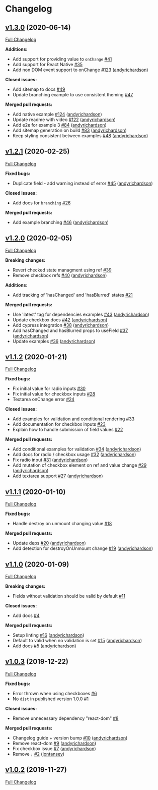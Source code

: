 # Changelog

## [v1.3.0](https://github.com/andyrichardson/fielder/tree/v1.3.0) (2020-06-14)

[Full Changelog](https://github.com/andyrichardson/fielder/compare/v1.2.1...v1.3.0)

**Additions:**

- Add support for providing value to `onChange` [\#41](https://github.com/andyrichardson/fielder/issues/41)
- Add support for React Native [\#35](https://github.com/andyrichardson/fielder/issues/35)
- Add non DOM event support to onChange [\#123](https://github.com/andyrichardson/fielder/pull/123) ([andyrichardson](https://github.com/andyrichardson))

**Closed issues:**

- Add sitemap to docs [\#49](https://github.com/andyrichardson/fielder/issues/49)
- Update branching example to use consistent theming [\#47](https://github.com/andyrichardson/fielder/issues/47)

**Merged pull requests:**

- Add native example [\#124](https://github.com/andyrichardson/fielder/pull/124) ([andyrichardson](https://github.com/andyrichardson))
- Update readme with video [\#122](https://github.com/andyrichardson/fielder/pull/122) ([andyrichardson](https://github.com/andyrichardson))
- Add e2e for example 3 [\#84](https://github.com/andyrichardson/fielder/pull/84) ([andyrichardson](https://github.com/andyrichardson))
- Add sitemap generation on build [\#83](https://github.com/andyrichardson/fielder/pull/83) ([andyrichardson](https://github.com/andyrichardson))
- Keep styling consistent between examples [\#48](https://github.com/andyrichardson/fielder/pull/48) ([andyrichardson](https://github.com/andyrichardson))

## [v1.2.1](https://github.com/andyrichardson/fielder/tree/v1.2.1) (2020-02-25)

[Full Changelog](https://github.com/andyrichardson/fielder/compare/v1.2.0...v1.2.1)

**Fixed bugs:**

- Duplicate field - add warning instead of error [\#45](https://github.com/andyrichardson/fielder/pull/45) ([andyrichardson](https://github.com/andyrichardson))

**Closed issues:**

- Add docs for `branching` [\#26](https://github.com/andyrichardson/fielder/issues/26)

**Merged pull requests:**

- Add example branching [\#46](https://github.com/andyrichardson/fielder/pull/46) ([andyrichardson](https://github.com/andyrichardson))

## [v1.2.0](https://github.com/andyrichardson/fielder/tree/v1.2.0) (2020-02-05)

[Full Changelog](https://github.com/andyrichardson/fielder/compare/v1.1.2...v1.2.0)

**Breaking changes:**

- Revert checked state managment using ref [\#39](https://github.com/andyrichardson/fielder/issues/39)
- Remove checkbox refs [\#40](https://github.com/andyrichardson/fielder/pull/40) ([andyrichardson](https://github.com/andyrichardson))

**Additions:**

- Add tracking of 'hasChanged' and 'hasBlurred' states [\#21](https://github.com/andyrichardson/fielder/issues/21)

**Merged pull requests:**

- Use 'latest' tag for dependencies examples [\#43](https://github.com/andyrichardson/fielder/pull/43) ([andyrichardson](https://github.com/andyrichardson))
- Update checkbox docs [\#42](https://github.com/andyrichardson/fielder/pull/42) ([andyrichardson](https://github.com/andyrichardson))
- Add cypress integration [\#38](https://github.com/andyrichardson/fielder/pull/38) ([andyrichardson](https://github.com/andyrichardson))
- Add hasChanged and hasBlurred props to useField [\#37](https://github.com/andyrichardson/fielder/pull/37) ([andyrichardson](https://github.com/andyrichardson))
- Update examples [\#36](https://github.com/andyrichardson/fielder/pull/36) ([andyrichardson](https://github.com/andyrichardson))

## [v1.1.2](https://github.com/andyrichardson/fielder/tree/v1.1.2) (2020-01-21)

[Full Changelog](https://github.com/andyrichardson/fielder/compare/v1.1.1...v1.1.2)

**Fixed bugs:**

- Fix initial value for radio inputs [\#30](https://github.com/andyrichardson/fielder/issues/30)
- Fix initial value for checkbox inputs [\#28](https://github.com/andyrichardson/fielder/issues/28)
- Textarea onChange error [\#24](https://github.com/andyrichardson/fielder/issues/24)

**Closed issues:**

- Add examples for validation and conditional rendering [\#33](https://github.com/andyrichardson/fielder/issues/33)
- Add documentation for checkbox inputs [\#23](https://github.com/andyrichardson/fielder/issues/23)
- Explain how to handle submission of field values [\#22](https://github.com/andyrichardson/fielder/issues/22)

**Merged pull requests:**

- Add conditional examples for validation [\#34](https://github.com/andyrichardson/fielder/pull/34) ([andyrichardson](https://github.com/andyrichardson))
- Add docs for radio / checkbox usage [\#32](https://github.com/andyrichardson/fielder/pull/32) ([andyrichardson](https://github.com/andyrichardson))
- Fix radio input [\#31](https://github.com/andyrichardson/fielder/pull/31) ([andyrichardson](https://github.com/andyrichardson))
- Add mutation of checkbox element on ref and value change [\#29](https://github.com/andyrichardson/fielder/pull/29) ([andyrichardson](https://github.com/andyrichardson))
- Add textarea support [\#27](https://github.com/andyrichardson/fielder/pull/27) ([andyrichardson](https://github.com/andyrichardson))

## [v1.1.1](https://github.com/andyrichardson/fielder/tree/v1.1.1) (2020-01-10)

[Full Changelog](https://github.com/andyrichardson/fielder/compare/v1.1.0...v1.1.1)

**Fixed bugs:**

- Handle destroy on unmount changing value [\#18](https://github.com/andyrichardson/fielder/issues/18)

**Merged pull requests:**

- Update deps [\#20](https://github.com/andyrichardson/fielder/pull/20) ([andyrichardson](https://github.com/andyrichardson))
- Add detection for destroyOnUnmount change [\#19](https://github.com/andyrichardson/fielder/pull/19) ([andyrichardson](https://github.com/andyrichardson))

## [v1.1.0](https://github.com/andyrichardson/fielder/tree/v1.1.0) (2020-01-09)

[Full Changelog](https://github.com/andyrichardson/fielder/compare/v1.0.3...v1.1.0)

**Breaking changes:**

- Fields without validation should be valid by default [\#11](https://github.com/andyrichardson/fielder/issues/11)

**Closed issues:**

- Add docs [\#4](https://github.com/andyrichardson/fielder/issues/4)

**Merged pull requests:**

- Setup linting [\#16](https://github.com/andyrichardson/fielder/pull/16) ([andyrichardson](https://github.com/andyrichardson))
- Default to valid when no validation is set [\#15](https://github.com/andyrichardson/fielder/pull/15) ([andyrichardson](https://github.com/andyrichardson))
- Add docs [\#5](https://github.com/andyrichardson/fielder/pull/5) ([andyrichardson](https://github.com/andyrichardson))

## [v1.0.3](https://github.com/andyrichardson/fielder/tree/v1.0.3) (2019-12-22)

[Full Changelog](https://github.com/andyrichardson/fielder/compare/v1.0.2...v1.0.3)

**Fixed bugs:**

- Error thrown when using checkboxes [\#6](https://github.com/andyrichardson/fielder/issues/6)
- No `dist` in published version 1.0.0 [\#1](https://github.com/andyrichardson/fielder/issues/1)

**Closed issues:**

- Remove unnecessary dependency "react-dom" [\#8](https://github.com/andyrichardson/fielder/issues/8)

**Merged pull requests:**

- Changelog guide + version bump [\#10](https://github.com/andyrichardson/fielder/pull/10) ([andyrichardson](https://github.com/andyrichardson))
- Remove react-dom [\#9](https://github.com/andyrichardson/fielder/pull/9) ([andyrichardson](https://github.com/andyrichardson))
- Fix checkbox issue [\#7](https://github.com/andyrichardson/fielder/pull/7) ([andyrichardson](https://github.com/andyrichardson))
- Remove `;` [\#2](https://github.com/andyrichardson/fielder/pull/2) ([jontansey](https://github.com/jontansey))

## [v1.0.2](https://github.com/andyrichardson/fielder/tree/v1.0.2) (2019-11-27)

[Full Changelog](https://github.com/andyrichardson/fielder/compare/bc3999d02980d5028bd094ca0afc59f9d72f1340...v1.0.2)
